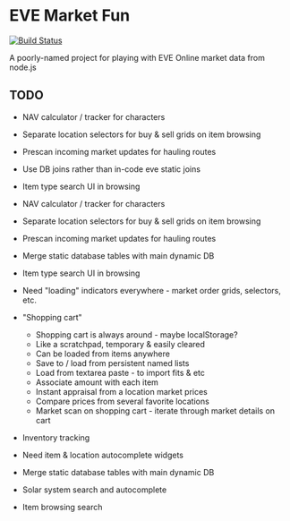 # EVE Market Fun

[![Build Status](https://secure.travis-ci.org/lmorchard/eve-market-fun.png)](http://travis-ci.org/lmorchard/eve-market-fun)

A poorly-named project for playing with EVE Online market data from node.js

## TODO

* NAV calculator / tracker for characters

* Separate location selectors for buy & sell grids on item browsing

* Prescan incoming market updates for hauling routes

* Use DB joins rather than in-code eve static joins

* Item type search UI in browsing

* NAV calculator / tracker for characters

* Separate location selectors for buy & sell grids on item browsing

* Prescan incoming market updates for hauling routes

* Merge static database tables with main dynamic DB

* Item type search UI in browsing

* Need "loading" indicators everywhere - market order grids, selectors, etc.

* "Shopping cart"
    * Shopping cart is always around - maybe localStorage?
    * Like a scratchpad, temporary & easily cleared
    * Can be loaded from items anywhere
    * Save to / load from persistent named lists
    * Load from textarea paste - to import fits & etc
    * Associate amount with each item
    * Instant appraisal from a location market prices
    * Compare prices from several favorite locations
    * Market scan on shopping cart - iterate through market details on cart

* Inventory tracking

* Need item & location autocomplete widgets

* Merge static database tables with main dynamic DB

* Solar system search and autocomplete

* Item browsing search
